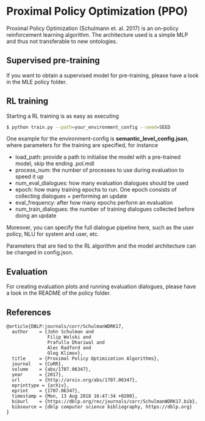 # Proximal Policy Optimization (PPO)

Proximal Policy Optimization (Schulmann et. al. 2017) is an on-policy reinforcement learning algorithm. The architecture used is a simple MLP and thus not transferable to new ontologies.

## Supervised pre-training

If you want to obtain a supervised model for pre-training, please have a look in the MLE policy folder.

## RL training

Starting a RL training is as easy as executing

```sh
$ python train.py --path=your_environment_config --seed=SEED
```

One example for the environment-config is **semantic_level_config.json**, where parameters for the training are specified, for instance

- load_path: provide a path to initialise the model with a pre-trained model, skip the ending .pol.mdl
- process_num: the number of processes to use during evaluation to speed it up
- num_eval_dialogues: how many evaluation dialogues should be used
- epoch: how many training epochs to run. One epoch consists of collecting dialogues + performing an update
- eval_frequency: after how many epochs perform an evaluation
- num_train_dialogues: the number of training dialogues collected before doing an update

Moreover, you can specify the full dialogue pipeline here, such as the user policy, NLU for system and user, etc.

Parameters that are tied to the RL algorithm and the model architecture can be changed in config.json.


## Evaluation

For creating evaluation plots and running evaluation dialogues, please have a look in the README of the policy folder.

## References

```
@article{DBLP:journals/corr/SchulmanWDRK17,
  author    = {John Schulman and
               Filip Wolski and
               Prafulla Dhariwal and
               Alec Radford and
               Oleg Klimov},
  title     = {Proximal Policy Optimization Algorithms},
  journal   = {CoRR},
  volume    = {abs/1707.06347},
  year      = {2017},
  url       = {http://arxiv.org/abs/1707.06347},
  eprinttype = {arXiv},
  eprint    = {1707.06347},
  timestamp = {Mon, 13 Aug 2018 16:47:34 +0200},
  biburl    = {https://dblp.org/rec/journals/corr/SchulmanWDRK17.bib},
  bibsource = {dblp computer science bibliography, https://dblp.org}
}
```